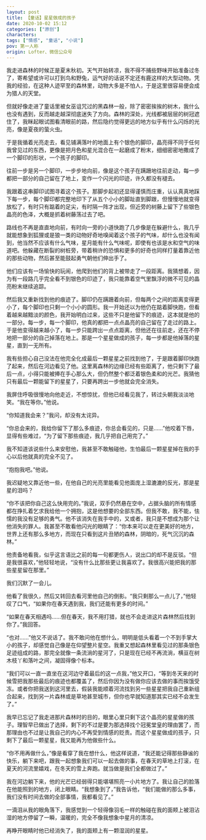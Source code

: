 ```yaml
---
layout: post
title: 【童话】星星做成的孩子
date: 2020-10-02 15:12
categories: ["原创"]
characters: 
tags: ["情感", "童话", "小说"]
pov: 第一人称
origin: Lofter、微信公众号
---
```


我走进森林的时候正是夏末秋初。天气开始转凉，我不得不捕些野味开始准备过冬了，寄希望或许可以打到鸟和野兔，运气好的话说不定还有鹿这样的大型动物。凭我的经验，在这种人迹罕至的森林里，动物大多是不怕人，于是这里很容易便会成为猎人的天堂。

但就好像走进了童话里被女巫诅咒过的黑森林一般，除了密密挨挨的树木，我什么也没有遇到，反而越走越深彻底迷失了方向。森林的深处，光线都被层层的树冠遮住了，我眯起眼试图看清眼前的路，然后隐约觉得更远的地方似乎有什么闪烁的光亮，像是夏夜的萤火虫。

于是我循着光亮走去，看见铺满落叶的地面上有个银色的脚印，晶亮得不同于任何我曾见过的东西，更像是把月色和星光混合在一起磨成了粉末，细细密密地撒成了一个脚印的形状，一个孩子的脚印。

往前一步是另一个脚印，一步步地向前，像是这个孩子在蹒跚地往前走动，每一步都把一部分的自己留在了地上，变作一个闪光的印迹，许久都没有褪去。

我跟着这串脚印试图寻着这个孩子。那脚步起初还显得谨慎而庄重，认认真真地踩下每一步，每个脚印都完整地印下了从五个小小的脚趾直到脚跟，但慢慢地就变得放松了，有时只有踮着的足尖，有时隔一阵才出现，但近旁的树藤上留下了些银色晶亮的色泽，大概是抓着树藤荡过去了吧。

路线也不再是直直地向前，有时向一旁的小道快跑了几步像是在躲避什么，我几乎就能想象到狐狸或是狼一类的动物好奇地嗅闻着这个孩子的气味，却什么也没有闻到，他当然不应该有什么气味，星月能有什么气味呢，即使有也该是水和空气的味道吧。他躲藏在断裂的树桩旁，带着稍许的恐惧和更多的好奇也同样打量着靠近他的那些动物，然后甚至能鼓起勇气朝他们伸出手了。

他们应该有一场愉快的玩闹，他爬到他们的背上被带走了一段距离。我猜想着，因为有一段路几乎完全看不到银色的印迹了，我只能靠着空气里飘浮的微不可见的晶亮粉末继续追踪。

然后我又重新找到他的痕迹了。脚印仍在蹒跚着向前，但每两个之间的距离变得更小了，每个脚印也只剩一个小小的圆形。我一开始还以为他仍在踮着脚快跑，但看着越来越黯淡的颜色，我开始明白过来，这些不只是他留下的痕迹，这本就是他的一部分。每一步，每一个脚印，他真的都把一点点晶亮的自己留在了走过的路上。于是他变得越来越小了，每一步只能跨出一点点距离，但他还在往前走，还在不停地把一部分的自己掉落在地上。那是一个星星做成的孩子，每一步都是他掉落的星星，直到一无所有。

我有些担心自己没法在他完全化成最后一颗星星之前找到他了，于是跟着脚印快跑了起来，然后在河边看见了他。这里离森林的边缘已经有些距离了，他只剩下了最后一点，小得只能被捧在手心那么大，但仍然整个都泛着银色柔和的光芒。我猜他只有最后一颗能留下的星星了，只要再跨出一步他就会完全消失。

我屏住呼吸很慢地向他走近，不想惊扰，但他已经看见我了，转过头朝我淡淡地笑。“我在等你。”他说。

“你知道我会来？”我问，却没有太诧异。

“你总会来的，我给你留下了那么多痕迹，你总会看见的，只是……”他咬着下唇，显得有些难过，“为了留下那些痕迹，我几乎把自己用完了。”

我不知道该说些什么来安慰他，我甚至不敢触碰他，生怕最后一颗星星掉在我的手心以后他就真的完全不见了。

“抱抱我吧。”他说。

我迟疑地又靠近他一些，在他自己的光亮里能看见他面庞上湿漉漉的反光，那是星星的泪吗？

“你不该把你自己这么快用完的。”我说，双手仍然悬在空中，占据头脑的所有情感都在挣扎着乞求我给他一个拥抱，这是他想要的全部东西。但我不敢，我不能，怯懦的我没有足够的勇气。他不该消失在我手中的，又或者，我只是不想成为那个让他消失的罪人。我甚至不敢看他闪光的眼睛了：“你本来可以走在更美好的地方，世界上还有那么多地方，而现在只看到这片丑陋的森林，阴暗的，死气沉沉的森林。”

他责备地看我，似乎这言语比之前的每一句都更伤人，说出口的却不是反驳。“但是我很喜欢，”他轻轻地说，“没有什么比那些更让我喜欢了。我很高兴能把我的那些星星留在那里。”

我们沉默了一会儿。

他看了我很久，然后又转回去看河里他自己的倒影。“我只剩那么一点儿了，”他轻叹了口气，“如果你在春天遇到我，我们还能有更多的时间。”

“如果在春天相遇吗……但在春天，我不用打猎，就也不会走进这片森林然后找到你了。”我回答。

“也对……”他又不说话了。我不敢问他在想什么，明明是低头看着一个不到手掌大小的孩子，却感觉自己像是在仰望整片星空。我重又想起森林里看见过的那条银色足迹组成的路，那完全就像一条流淌的星河了，只是现在已经不再流淌，横亘在树木枝丫和落叶之间，凝固得像个标本。

“我们可以一直一直坐在这河边守着最后的这一点我，”他又开口，“等到冬天来的时候雪把我那些最后的痕迹也都覆盖了，然后你因为没有做你应该去做的事而挨饿受冻。或者你把我送到这河里去，假装我能顺着河流找到另一些星星把我自己重新组合起来，找到另一片森林或是草地甚至城市，但你也早就知道那其实已经不会发生了。”

我早已忘记了我走进那片森林时的目的，眼里心里只剩下这个晶亮的星星做的孩子。理智早已做出了选择，剩下的不过是要为那选择找个冠冕堂皇的理由罢了，而那理由也不过是让我自己的内心不再受到情感的贬责。而这个星星做成的孩子，只剩下了最后一颗星星，我又能再为他做些什么。

“你不用再做什么，”像是看穿了我在想什么，他这样说道，“我还能记得那些静谧的快乐，躺下来吧，跟我一起想象我们可以一起去做的事，在春天的草地上打滚，在夏天的河流里嬉戏，在冬天的雪上奔跑。就当做是我们全都做过了。”

我在河边躺下来，他的光芒已经弱得只能堪堪照亮一小片地方了。我让自己的脸落在他能照到的地方，闭上眼睛。“我想象到了，”我告诉他，“我们能做的那么多事，我们没有时间去做的全部事情，我都看见了。”

一滴泪从我的眼角落下，我感觉到一个轻得像羽毛一样的触碰在我的面颊上被泪沾湿的地方停留了一瞬，温暖的，完全不像我想象中星月的清凉。

再睁开眼睛时他已经消失了，我的面颊上有一颗湿润的星星。